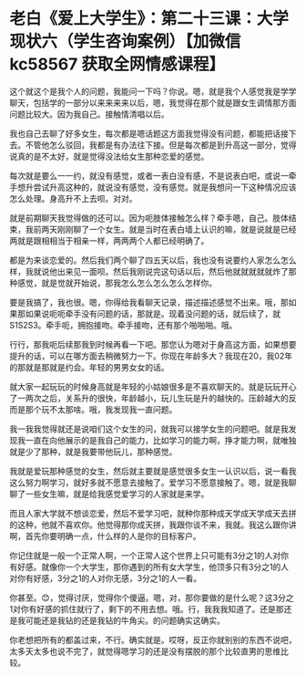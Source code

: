 # 老白《爱上大学生》：第二十三课：大学现状六（学生咨询案例）【加微信 kc58567 获取全网情感课程】

这个就这个是我个人的问题，我能问一下吗？你说。嗯，就是我个人感觉我是学学聊天，包括学的一部分以来来来来以后，嗯，我觉得在那个就是跟女生调情那方面问题比较大。因为我自己。接触情清唱以后。

我也自己去聊了好多女生，每次都是嗯话题这方面我觉得没有问题，都能把话接下去。不管他怎么驳回，我都是有办法往下接。但是每次都是到升高这一部分，觉得说真的是不太好，就是觉得没法给女生那种恋爱的感觉。

每次就是要么一一约，就没有感觉，或者一表白没有感，不是说表白吧，或说一牵手想升尝试升高这种的，就说没有感觉，没有感觉。就是我想问一下这种情况应该怎么处理。身高升不上去呗。对对。

就是前期聊天我觉得做的还可以。因为呃肢体接触怎么样？牵手嗯，自己。肢体结束，我前两天刚刚聊了一个女生。就是当时在表白墙上认识的嘛，就是说就是已经两就是跟相相当于相亲一样，两两两个人都已经明确了。

都是为来谈恋爱的。然后我们两个聊了四五天以后，我也没有说要约人家怎么怎么样，我就说他出来见一面呗。然后我刚说完这句话以后，然后他就就就就就炸了那种感觉，就是觉就开始说，那我怎么怎么怎么怎么怎样你。

要是我搞了，我也很。嗯，你得给我看聊天记录，描述描述感觉不出来。哦，那如果那如果说呃呃牵手没有问题的话，那就是。现着没问题的话，就后续了，就S1S2S3。牵手呃，拥抱接吻。牵手接吻，还有那个啪啪啪。哦。

行行，那我呃后续那我到时候再看一下吧。那您认为嗯对于身高这方面，如果想要提升的话，可以在哪方面去稍微努力一下。你现在年龄多大？我现在20，我02年的那就是那就是约会。年轻的男男女女的话。

就大家一起玩玩的时候身高就是年轻的小姑娘很多是不喜欢聊天的。就是玩玩开心了一两次之后，关系升的很快，年龄越小，玩儿生玩是升的越快的。压龄越大的反而是那个玩不太那啥。哦，我发现我一直问题。

我一我我觉得就还是说咱们这个女生的问，就我可以接学女生的问题吧。就是我发现我一直在向他展示的是我自己的能力，比如学习的能力啊，挣才能力啊，就唯独就是少了那种，就是我要带他玩儿，那种感觉。

我就是爱玩那种感觉的女生，然后就主要就是感觉很多女生一认识以后，说一看我这么努力啊学习，就好多就不愿意去接触了。爱学习不愿意接触了。嗯，就是我聊聊了一些女生嘛，就是给我感觉爱学习的人家就是来学。

而且人家大学就不想谈恋爱，然后不爱学习吧，就种你那种成天学成天学成天去拼的这种，他就不喜欢你。他觉得那你成天拼，我跟你谈不来，我就。我这么跟你讲啊，首先你要明确一点，什么样的人是你的目标客户。

你记住就是一般一个正常人啊，一个正常人这个世界上只可能有3分之1的人对你有好感。就像你一个大学生，那你遇到的所有女大学生，他顶多只有3分之1的人对你有好感，3分之1的人对你无感，3分之1的人一看。

你甚至。😊，觉得讨厌，觉得你个傻逼。嗯，对，那你要做的是什么呢？这3分之1对你有好感的抓住就行了，剩下的不用去想。哦。行，我我我知道了。还是那还是我可能还是我钻的还是我钻的牛角尖。的问题确实这确实。

你老想把所有的都盖过来，不行。确实就是。哎呀，反正你就别别的东西不说吧，太多天太多也说不完了，就觉得嗯学习的还是没有摆脱的那个比较直男的思维比较。

